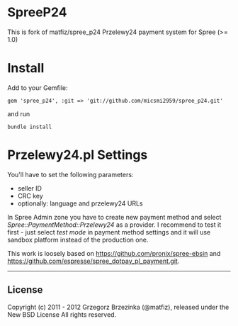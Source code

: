 SpreeP24
====================

This is fork of matfiz/spree_p24
Przelewy24 payment system for Spree (>= 1.0)

Install
=======

Add to your Gemfile:

    gem 'spree_p24', :git => 'git://github.com/micsmi2959/spree_p24.git'

and run

    bundle install

Przelewy24.pl Settings
========

You'll have to set the following parameters:
  * seller ID
  * CRC key
  * optionally: language and przelewy24 URLs

In Spree Admin zone you have to create new payment method and select *Spree::PaymentMethod::Przelewy24* as a provider.
I recommend to test it first - just select *test mode* in payment method settings and it will use sandbox platform instead of the production one.

This work is loosely based on https://github.com/pronix/spree-ebsin and https://github.com/espresse/spree_dotpay_pl_payment.git.

------------------------------------------------------------------------------
License
------------------------------------------------------------------------------

Copyright (c) 2011 - 2012 Grzegorz Brzezinka (@matfiz), released under the New BSD License All rights reserved.
